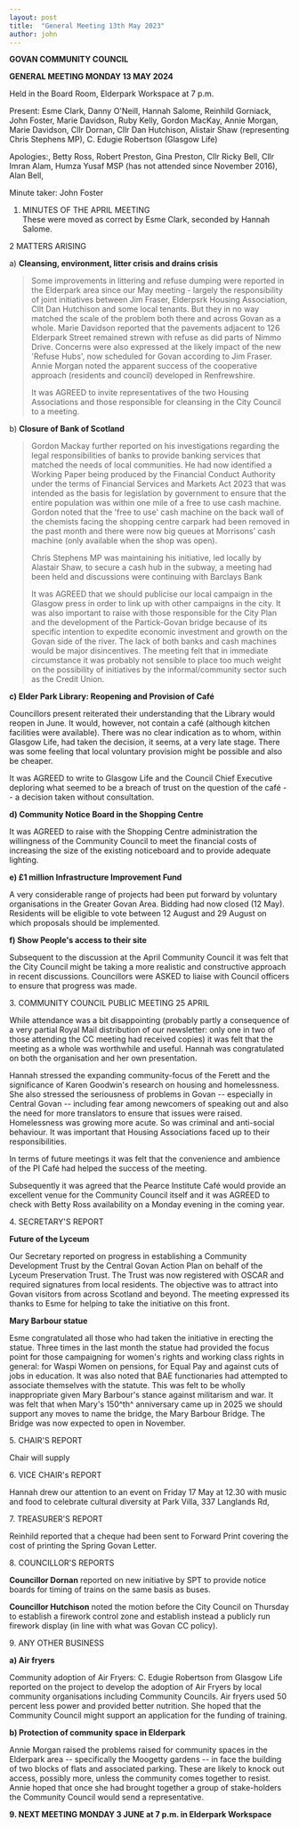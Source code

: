 ```yaml
---
layout: post
title:  "General Meeting 13th May 2023"
author: john
---
```


**GOVAN COMMUNITY COUNCIL**

**GENERAL MEETING MONDAY 13 MAY 2024**

Held in the Board Room, Elderpark Workspace at 7 p.m.

Present: Esme Clark, Danny O'Neill, Hannah Salome, Reinhild Gorniack,
John Foster, Marie Davidson, Ruby Kelly, Gordon MacKay, Annie Morgan,
Marie Davidson, Cllr Dornan, Cllr Dan Hutchison, Alistair Shaw
(representing Chris Stephens MP), C. Edugie Robertson (Glasgow Life)

Apologies:, Betty Ross, Robert Preston, Gina Preston, Cllr Ricky Bell,
Cllr Imran Alam, Humza Yusaf MSP (has not attended since November 2016),
Alan Bell,

Minute taker: John Foster

1.  MINUTES OF THE APRIL MEETING\
    These were moved as correct by Esme Clark, seconded by Hannah
    Salome.

2 MATTERS ARISING

a)  **Cleansing, environment, litter crisis and drains crisis**

> Some improvements in littering and refuse dumping were reported in the
> Elderpark area since our May meeting - largely the responsibility of
> joint initiatives between Jim Fraser, Elderpsrk Housing Association,
> Cllt Dan Hutchison and some local tenants. But they in no way matched
> the scale of the problem both there and across Govan as a whole. Marie
> Davidson reported that the pavements adjacent to 126 Elderpark Street
> remained strewn with refuse as did parts of Nimmo Drive. Concerns were
> also expressed at the likely impact of the new 'Refuse Hubs', now
> scheduled for Govan according to Jim Fraser. Annie Morgan noted the
> apparent success of the cooperative approach (residents and council)
> developed in Renfrewshire.
>
> It was AGREED to invite representatives of the two Housing
> Associations and those responsible for cleansing in the City Council
> to a meeting.

b)  **Closure of Bank of Scotland**

> Gordon Mackay further reported on his investigations regarding the
> legal responsibilities of banks to provide banking services that
> matched the needs of local communities. He had now identified a
> Working Paper being produced by the Financial Conduct Authority under
> the terms of Financial Services and Markets Act 2023 that was intended
> as the basis for legislation by government to ensure that the entire
> population was within one mile of a free to use cash machine. Gordon
> noted that the 'free to use' cash machine on the back wall of the
> chemists facing the shopping centre carpark had been removed in the
> past month and there were now big queues at Morrisons' cash machine
> (only available when the shop was open).
>
> Chris Stephens MP was maintaining his initiative, led locally by
> Alastair Shaw, to secure a cash hub in the subway, a meeting had been
> held and discussions were continuing with Barclays Bank
>
> It was AGREED that we should publicise our local campaign in the
> Glasgow press in order to link up with other campaigns in the city. It
> was also important to raise with those responsible for the City Plan
> and the development of the Partick-Govan bridge because of its
> specific intention to expedite economic investment and growth on the
> Govan side of the river. The lack of both banks and cash machines
> would be major disincentives. The meeting felt that in immediate
> circumstance it was probably not sensible to place too much weight on
> the possibility of initiatives by the informal/community sector such
> as the Credit Union.

**c) Elder Park Library: Reopening and Provision of Café**

Councillors present reiterated their understanding that the Library
would reopen in June. It would, however, not contain a café (although
kitchen facilities were available). There was no clear indication as to
whom, within Glasgow Life, had taken the decision, it seems, at a very
late stage. There was some feeling that local voluntary provision might
be possible and also be cheaper.

It was AGREED to write to Glasgow Life and the Council Chief Executive
deploring what seemed to be a breach of trust on the question of the
café -- a decision taken without consultation.

**d) Community Notice Board in the Shopping Centre**

It was AGREED to raise with the Shopping Centre administration the
willingness of the Community Council to meet the financial costs of
increasing the size of the existing noticeboard and to provide adequate
lighting.

**e) £1 million Infrastructure Improvement Fund**

A very considerable range of projects had been put forward by voluntary
organisations in the Greater Govan Area. Bidding had now closed (12
May). Residents will be eligible to vote between 12 August and 29 August
on which proposals should be implemented.

**f) Show People's access to their site**

Subsequent to the discussion at the April Community Council it was felt
that the City Council might be taking a more realistic and constructive
approach in recent discussions. Councillors were ASKED to liaise with
Council officers to ensure that progress was made.

3\. COMMUNITY COUNCIL PUBLIC MEETING 25 APRIL

While attendance was a bit disappointing (probably partly a consequence
of a very partial Royal Mail distribution of our newsletter: only one in
two of those attending the CC meeting had received copies) it was felt
that the meeting as a whole was worthwhile and useful. Hannah was
congratulated on both the organisation and her own presentation.

Hannah stressed the expanding community-focus of the Ferett and the
significance of Karen Goodwin's research on housing and homelessness.
She also stressed the seriousness of problems in Govan -- especially in
Central Govan -- including fear among newcomers of speaking out and also
the need for more translators to ensure that issues were raised.
Homelessness was growing more acute. So was criminal and anti-social
behaviour. It was important that Housing Associations faced up to their
responsibilities.

In terms of future meetings it was felt that the convenience and
ambience of the PI Café had helped the success of the meeting.

Subsequently it was agreed that the Pearce Institute Café would provide
an excellent venue for the Community Council itself and it was AGREED to
check with Betty Ross availability on a Monday evening in the coming
year.

4\. SECRETARY'S REPORT

**Future of the Lyceum**

Our Secretary reported on progress in establishing a Community
Development Trust by the Central Govan Action Plan on behalf of the
Lyceum Preservation Trust. The Trust was now registered with OSCAR and
required signatures from local residents. The objective was to attract
into Govan visitors from across Scotland and beyond. The meeting
expressed its thanks to Esme for helping to take the initiative on this
front.

**Mary Barbour statue**

Esme congratulated all those who had taken the initiative in erecting
the statue. Three times in the last month the statue had provided the
focus point for those campaigning for women's rights and working class
rights in general: for Waspi Women on pensions, for Equal Pay and
against cuts of jobs in education. It was also noted that BAE
functionaries had attempted to associate themselves with the statute.
This was felt to be wholly inappropriate given Mary Barbour's stance
against militarism and war. It was felt that when Mary's 150^th^
anniversary came up in 2025 we should support any moves to name the
bridge, the Mary Barbour Bridge. The Bridge was now expected to open in
November.

5\. CHAIR'S REPORT

Chair will supply

6\. VICE CHAIR's REPORT

Hannah drew our attention to an event on Friday 17 May at 12.30 with
music and food to celebrate cultural diversity at Park Villa, 337
Langlands Rd,

7\. TREASURER'S REPORT

Reinhild reported that a cheque had been sent to Forward Print covering
the cost of printing the Spring Govan Letter.

8\. COUNCILLOR'S REPORTS

**Councillor Dornan** reported on new initiative by SPT to provide
notice boards for timing of trains on the same basis as buses.

**Councillor Hutchison** noted the motion before the City Council on
Thursday to establish a firework control zone and establish instead a
publicly run firework display (in line with what was Govan CC policy).

9\. ANY OTHER BUSINESS

**a) Air fryers**

Community adoption of Air Fryers: C. Edugie Robertson from Glasgow Life
reported on the project to develop the adoption of Air Fryers by local
community organisations including Community Councils. Air fryers used 50
percent less power and provided better nutrition. She hoped that the
Community Council might support an application for the funding of
training.

**b) Protection of community space in Elderpark**

Annie Morgan raised the problems raised for community spaces in the
Elderpark area -- specifically the Moogetty gardens -- in face the
building of two blocks of flats and associated parking. These are likely
to knock out access, possibly more, unless the community comes together
to resist. Annie hoped that once she had brought together a group of
stake-holders the Community Council would send a representative.

**9. NEXT MEETING MONDAY 3 JUNE at 7 p.m. in Elderpark Workspace**
